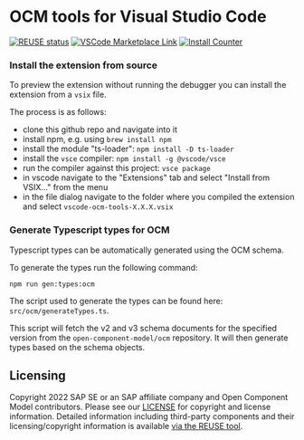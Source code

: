 # OCM tools for Visual Studio Code

[![REUSE status](https://api.reuse.software/badge/github.com/open-component-model/vscode-ocm-tools)](https://api.reuse.software/info/github.com/open-component-model/vscode-ocm-tools)
[![VSCode Marketplace Link](https://img.shields.io/visual-studio-marketplace/v/open-component-model.vscode-ocm-tools)](https://marketplace.visualstudio.com/items?itemName=open-component-model.vscode-ocm-tools)
[![Install Counter](https://img.shields.io/visual-studio-marketplace/i/open-component-model.vscode-ocm-tools)](https://marketplace.visualstudio.com/items?itemName=open-component-model.vscode-ocm-tools)
### Install the extension from source

To preview the extension without running the debugger you can install the extension from a `vsix` file.

The process is as follows:
- clone this github repo and navigate into it
- install npm, e.g. using `brew install npm`
- install the module "ts-loader": `npm install -D ts-loader`
- install the `vsce` compiler: `npm install -g @vscode/vsce`
- run the compiler against this project: `vsce package`
- in vscode navigate to the "Extensions" tab and select "Install from VSIX..." from the menu
- in the file dialog navigate to the folder where you compiled the extension and select `vscode-ocm-tools-X.X.X.vsix`

### Generate Typescript types for OCM

Typescript types can be automatically generated using the OCM schema.

To generate the types run the following command:

`npm run gen:types:ocm`

The script used to generate the types can be found here: `src/ocm/generateTypes.ts`.

This script will fetch the v2 and v3 schema documents for the specified version from the `open-component-model/ocm` repository. It will then generate types based on the schema objects.

## Licensing

Copyright 2022 SAP SE or an SAP affiliate company and Open Component Model contributors.
Please see our [LICENSE](LICENSE) for copyright and license information.
Detailed information including third-party components and their licensing/copyright information is available [via the REUSE tool](https://api.reuse.software/info/github.com/open-component-model/<repo-name>).
